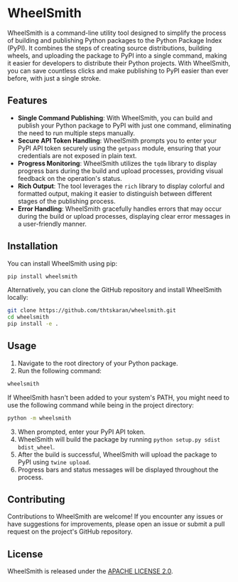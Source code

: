 # WheelSmith

WheelSmith is a command-line utility tool designed to simplify the process of building and publishing Python packages to the Python Package Index (PyPI). It combines the steps of creating source distributions, building wheels, and uploading the package to PyPI into a single command, making it easier for developers to distribute their Python projects. With WheelSmith, you can save countless clicks and make publishing to PyPI easier than ever before, with just a single stroke.

## Features

- **Single Command Publishing**: With WheelSmith, you can build and publish your Python package to PyPI with just one command, eliminating the need to run multiple steps manually.
- **Secure API Token Handling**: WheelSmith prompts you to enter your PyPI API token securely using the `getpass` module, ensuring that your credentials are not exposed in plain text.
- **Progress Monitoring**: WheelSmith utilizes the `tqdm` library to display progress bars during the build and upload processes, providing visual feedback on the operation's status.
- **Rich Output**: The tool leverages the `rich` library to display colorful and formatted output, making it easier to distinguish between different stages of the publishing process.
- **Error Handling**: WheelSmith gracefully handles errors that may occur during the build or upload processes, displaying clear error messages in a user-friendly manner.

## Installation

You can install WheelSmith using pip:

```bash
pip install wheelsmith
```

Alternatively, you can clone the GitHub repository and install WheelSmith locally:

```bash
git clone https://github.com/thtskaran/wheelsmith.git
cd wheelsmith
pip install -e .
```

## Usage

1. Navigate to the root directory of your Python package.
2. Run the following command:

```bash
wheelsmith
```

If WheelSmith hasn't been added to your system's PATH, you might need to use the following command while being in the project directory:

```bash
python -m wheelsmith
```

3. When prompted, enter your PyPI API token.
4. WheelSmith will build the package by running `python setup.py sdist bdist_wheel`.
5. After the build is successful, WheelSmith will upload the package to PyPI using `twine upload`.
6. Progress bars and status messages will be displayed throughout the process.

## Contributing

Contributions to WheelSmith are welcome! If you encounter any issues or have suggestions for improvements, please open an issue or submit a pull request on the project's GitHub repository.

## License

WheelSmith is released under the [APACHE LICENSE 2.0](LICENSE).
